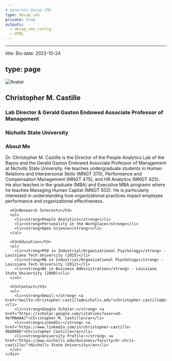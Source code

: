 ```yaml
---
# Generate Decap CMS
type: decap_cms
private: true
outputs:
  - decap_cms_config
  - HTML
---
```


---
title: Bio
date: 2022-10-24

type: page
---

<div class="row" itemprop="author" itemscope itemtype="http://schema.org/Person">
  <div class="col-12 col-lg-4">
    <div id="profile">
      <img class="portrait" src="/img/avatar.jpg" itemprop="image" alt="Avatar">
      <div class="portrait-title">
        <h2 itemprop="name">Christopher M. Castille</h2>
        <h3 itemprop="jobTitle">Lab Director & Gerald Gaston Endowed Associate Professor of Management</h3>
        <h3 itemprop="worksFor" itemscope itemtype="http://schema.org/Organization">
          <span itemprop="name">Nicholls State University</span>
        </h3>
      </div>
    </div>
  </div>
  <div class="col-12 col-lg-8">
    <div class="article-style" itemprop="description">
      <h3>About Me</h3>
      <p>Dr. Christopher M. Castille is the Director of the People Analytics Lab of the Bayou and the Gerald Gaston Endowed Associate Professor of Management at Nicholls State University. He teaches undergraduate students in Human Relations and Interpersonal Skills (MNGT 370), Performance and Compensation Management (MNGT 475), and HR Analytics (MNGT 425). He also teaches in the graduate (MBA) and Executive MBA programs where he teaches Managing Human Capital (MNGT 502). He is particularly interested in understanding how organizational practices impact employee performance and organizational effectiveness.</p>

      <h3>Research Interests</h3>
      <ul>
        <li><strong>People Analytics</strong></li>
        <li><strong>Personality in the Workplace</strong></li>
        <li><strong>Open Science</strong></li>
      </ul>

      <h3>Education</h3>
      <ul>
        <li><strong>PhD in Industrial/Organizational Psychology</strong> - Louisiana Tech University (2015)</li>
        <li><strong>MA in Industrial/Organizational Psychology</strong> - Louisiana Tech University (2012)</li>
        <li><strong>BS in Business Administration</strong> - Louisiana State University (2008)</li>
      </ul>

      <h3>Contact</h3>
      <ul>
        <li><strong>Email:</strong> <a href="mailto:christopher.castille@nicholls.edu">christopher.castille@nicholls.edu</a></li>
        <li><strong>Google Scholar:</strong> <a href="https://scholar.google.com/citations?user=vO-9e7MAAAAJ">Christopher M. Castille</a></li>
        <li><strong>LinkedIn:</strong> <a href="https://www.linkedin.com/in/christopher-castille-0b0860b">Christopher Castille</a></li>
        <li><strong>University Profile:</strong> <a href="https://www.nicholls.edu/business/faculty/dr-chris-castille/">Nicholls State University</a></li>
      </ul>
    </div>
  </div>
</div>
